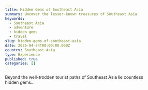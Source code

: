 ```yaml
---
title: Hidden Gems of Southeast Asia
summary: Uncover the lesser-known treasures of Southeast Asia
keywords:
  - Southeast Asia
  - adventure
  - hidden gems
  - travel
slug: hidden-gems-of-southeast-asia
date: 2025-04-24T00:00:00.000Z
country: Southeast Asia
type: Experience
published: true
categories: []
---
```


Beyond the well-trodden tourist paths of Southeast Asia lie countless hidden gems...
